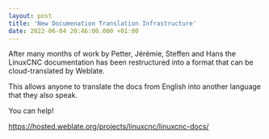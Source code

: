 ```yaml
---
layout: post
title: 'New Documenation Translation Infrastructure'
date: 2022-06-04 20:46:00.000 +01:00
---
```

After many months of work by Petter, Jérémie, Steffen and Hans the
LinuxCNC documentation has been restructured into a format that can be
cloud-translated by Weblate.

This allows anyone to translate the docs from English into another
language that they also speak.

You can help!

<https://hosted.weblate.org/projects/linuxcnc/linuxcnc-docs/>
